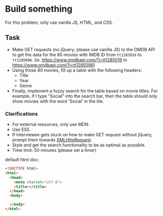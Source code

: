 # Build something
For this problem, only use vanilla JS, HTML, and CSS.

## Task
* Make GET requests (no jQuery; please use vanilla JS) to the OMDB API to get the data for the 80 movies with IMDB ID from `tt1285016` to `tt1285096`. (ie. https://www.omdbapi.com/?i=tt1285016 to https://www.omdbapi.com/?i=tt1285096)
* Using those 80 movies, fill up a table with the following headers:
  * Title
  * Year
  * Genre
* Finally, implement a fuzzy search for the table based on movie titles. For example, if I type "Social" into the search bar, then the table should only show movies with the word 'Social' in the tile.

### Clarifications
* For external resources, only use MDN.
* Use ES5.
* If interviewee gets stuck on how to make GET request without jQuery, prompt them towards [XMLHttpRequest](https://developer.mozilla.org/en-US/docs/Web/API/XMLHttpRequest).
* Style and get the search functionality to be as optimal as possible.
* Time limit: 50 minutes (please set a timer)

default html doc:
```html
<!DOCTYPE html>
<html>
  <head>
    <meta charset="utf-8">
    <title></title>
  </head>
  <body>

  </body>
</html>
```
